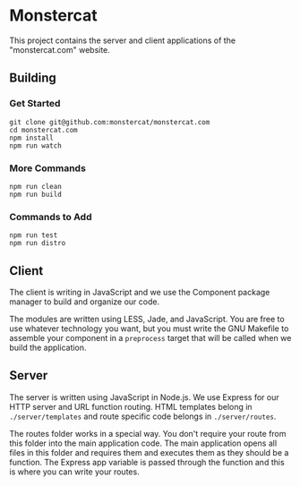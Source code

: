 # Monstercat

This project contains the server and client applications of the "monstercat.com" website.

## Building

### Get Started

```
git clone git@github.com:monstercat/monstercat.com
cd monstercat.com
npm install
npm run watch
```

### More Commands

```
npm run clean
npm run build
```

### Commands to Add

```
npm run test
npm run distro
```

## Client

The client is writing in JavaScript and we use the Component package manager to build and organize our code.

The modules are written using LESS, Jade, and JavaScript. You are free to use whatever technology you want, but you must write the GNU Makefile to assemble your component in a `preprocess` target that will be called when we build the application.

## Server

The server is written using JavaScript in Node.js. We use Express for our HTTP server and URL function routing. HTML templates belong in `./server/templates` and route specific code belongs in `./server/routes`. 

The routes folder works in a special way. You don't require your route from this folder into the main application code. The main application opens all files in this folder and requires them and executes them as they should be a function. The Express app variable is passed through the function and this is where you can write your routes.